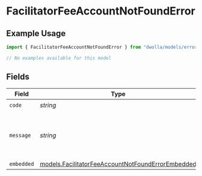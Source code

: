 # FacilitatorFeeAccountNotFoundError

## Example Usage

```typescript
import { FacilitatorFeeAccountNotFoundError } from "dwolla/models/errors";

// No examples available for this model
```

## Fields

| Field                                                                                                           | Type                                                                                                            | Required                                                                                                        | Description                                                                                                     | Example                                                                                                         |
| --------------------------------------------------------------------------------------------------------------- | --------------------------------------------------------------------------------------------------------------- | --------------------------------------------------------------------------------------------------------------- | --------------------------------------------------------------------------------------------------------------- | --------------------------------------------------------------------------------------------------------------- |
| `code`                                                                                                          | *string*                                                                                                        | :heavy_check_mark:                                                                                              | N/A                                                                                                             | ValidationError                                                                                                 |
| `message`                                                                                                       | *string*                                                                                                        | :heavy_check_mark:                                                                                              | N/A                                                                                                             | Validation error(s) present. See embedded errors list for more details.                                         |
| `embedded`                                                                                                      | [models.FacilitatorFeeAccountNotFoundErrorEmbedded](../../models/facilitatorfeeaccountnotfounderrorembedded.md) | :heavy_minus_sign:                                                                                              | N/A                                                                                                             |                                                                                                                 |
